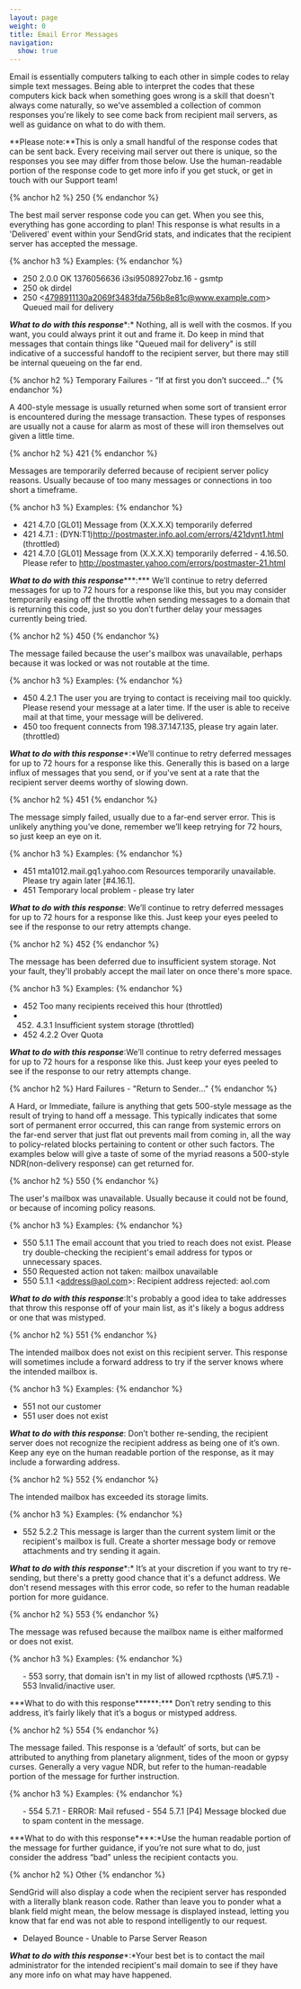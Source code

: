 ```yaml
---
layout: page
weight: 0
title: Email Error Messages
navigation:
  show: true
---
```


Email is essentially computers talking to each other in simple codes to relay simple text messages. Being able to interpret the codes that these computers kick back when something goes wrong is a skill that doesn't always come naturally, so we've assembled a collection of common responses you're likely to see come back from recipient mail servers, as well as guidance on what to do with them.

**Please note:**This is only a small handful of the response codes that can be sent back. Every receiving mail server out there is unique, so the responses you see may differ from those below. Use the human-readable portion of the response code to get more info if you get stuck, or get in touch with our Support team!

{% anchor h2 %}
250 
{% endanchor %}

The best mail server response code you can get. When you see this, everything has gone according to plan! This response is what results in a 'Delivered' event within your SendGrid stats, and indicates that the recipient server has accepted the message.

{% anchor h3 %}
Examples: 
{% endanchor %}

-   250 2.0.0 OK 1376056636 i3si9508927obz.16 - gsmtp
-   250 ok dirdel
-   250 \<4798911130a2069f3483fda756b8e81c@www.example.com\> Queued mail for delivery

***What to do with this response****:* Nothing, all is well with the cosmos. If you want, you could always print it out and frame it. Do keep in mind that messages that contain things like "Queued mail for delivery" is still indicative of a successful handoff to the recipient server, but there may still be internal queueing on the far end.

{% anchor h2 %}
Temporary Failures - “If at first you don’t succeed..." 
{% endanchor %}

A 400-style message is usually returned when some sort of transient error is encountered during the message transaction. These types of responses are usually not a cause for alarm as most of these will iron themselves out given a little time.

{% anchor h2 %}
421 
{% endanchor %}

Messages are temporarily deferred because of recipient server policy reasons. Usually because of too many messages or connections in too short a timeframe.

{% anchor h3 %}
Examples: 
{% endanchor %}

-   421 4.7.0 [GL01] Message from (X.X.X.X) temporarily deferred
-   421 4.7.1 : (DYN:T1)http://postmaster.info.aol.com/errors/421dynt1.html (throttled)
-   421 4.7.0 [GL01] Message from (X.X.X.X) temporarily deferred - 4.16.50. Please refer to http://postmaster.yahoo.com/errors/postmaster-21.html

***What to do with this response******:*** We’ll continue to retry deferred messages for up to 72 hours for a response like this, but you may consider temporarily easing off the throttle when sending messages to a domain that is returning this code, just so you don’t further delay your messages currently being tried.

{% anchor h2 %}
450 
{% endanchor %}

The message failed because the user's mailbox was unavailable, perhaps because it was locked or was not routable at the time.

{% anchor h3 %}
Examples: 
{% endanchor %}

-   450 4.2.1 The user you are trying to contact is receiving mail too quickly. Please resend your message at a later time. If the user is able to receive mail at that time, your message will be delivered.
-   450 too frequent connects from 198.37.147.135, please try again later. (throttled)

***What to do with this response****:*We’ll continue to retry deferred messages for up to 72 hours for a response like this. Generally this is based on a large influx of messages that you send, or if you've sent at a rate that the recipient server deems worthy of slowing down.

{% anchor h2 %}
451 
{% endanchor %}

The message simply failed, usually due to a far-end server error. This is unlikely anything you’ve done, remember we’ll keep retrying for 72 hours, so just keep an eye on it.

{% anchor h3 %}
Examples: 
{% endanchor %}

-   451 mta1012.mail.gq1.yahoo.com Resources temporarily unavailable. Please try again later [\#4.16.1].
-   451 Temporary local problem - please try later

***What to do with this response***: We’ll continue to retry deferred messages for up to 72 hours for a response like this. Just keep your eyes peeled to see if the response to our retry attempts change.

{% anchor h2 %}
452 
{% endanchor %}

The message has been deferred due to insufficient system storage. Not your fault, they'll probably accept the mail later on once there's more space.

{% anchor h3 %}
Examples: 
{% endanchor %}

-   452 Too many recipients received this hour (throttled)
-   452. 4.3.1 Insufficient system storage (throttled)
-   452 4.2.2 Over Quota

***What to do with this response***:We’ll continue to retry deferred messages for up to 72 hours for a response like this. Just keep your eyes peeled to see if the response to our retry attempts change.

{% anchor h2 %}
Hard Failures - "Return to Sender..." 
{% endanchor %}

A Hard, or Immediate, failure is anything that gets 500-style message as the result of trying to hand off a message. This typically indicates that some sort of permanent error occurred, this can range from systemic errors on the far-end server that just flat out prevents mail from coming in, all the way to policy-related blocks pertaining to content or other such factors. The examples below will give a taste of some of the myriad reasons a 500-style NDR(non-delivery response) can get returned for.

{% anchor h2 %}
550 
{% endanchor %}

The user's mailbox was unavailable. Usually because it could not be found, or because of incoming policy reasons.

{% anchor h3 %}
Examples: 
{% endanchor %}

-   550 5.1.1 The email account that you tried to reach does not exist. Please try double-checking the recipient's email address for typos or unnecessary spaces.
-   550 Requested action not taken: mailbox unavailable
-   550 5.1.1 \<address@aol.com\>: Recipient address rejected: aol.com

***What to do with this response***:It's probably a good idea to take addresses that throw this response off of your main list, as it's likely a bogus address or one that was mistyped.

{% anchor h2 %}
551 
{% endanchor %}

The intended mailbox does not exist on this recipient server. This response will sometimes include a forward address to try if the server knows where the intended mailbox is.

{% anchor h3 %}
Examples: 
{% endanchor %}

-   551 not our customer
-   551 user does not exist

***What to do with this response***: Don’t bother re-sending, the recipient server does not recognize the recipient address as being one of it’s own. Keep any eye on the human readable portion of the response, as it may include a forwarding address.

{% anchor h2 %}
552 
{% endanchor %}

The intended mailbox has exceeded its storage limits.

{% anchor h3 %}
Examples: 
{% endanchor %}

-   552 5.2.2 This message is larger than the current system limit or the recipient's mailbox is full. Create a shorter message body or remove attachments and try sending it again.

***What to do with this response****:* It’s at your discretion if you want to try re-sending, but there's a pretty good chance that it's a defunct address. We don't resend messages with this error code, so refer to the human readable portion for more guidance.

{% anchor h2 %}
553 
{% endanchor %}

The message was refused because the mailbox name is either malformed or does not exist.

{% anchor h3 %}
Examples: 
{% endanchor %}

<ul>
-   553 sorry, that domain isn't in my list of allowed rcpthosts (\#5.7.1)
-   553 Invalid/inactive user.

</ul>
***What to do with this response******:*** Don’t retry sending to this address, it’s fairly likely that it’s a bogus or mistyped address.

{% anchor h2 %}
554 
{% endanchor %}

The message failed. This response is a ‘default’ of sorts, but can be attributed to anything from planetary alignment, tides of the moon or gypsy curses. Generally a very vague NDR, but refer to the human-readable portion of the message for further instruction.

{% anchor h3 %}
Examples: 
{% endanchor %}

<ul>
-   554 5.7.1 - ERROR: Mail refused
-   554 5.7.1 [P4] Message blocked due to spam content in the message.

</ul>
***What to do with this response****:*Use the human readable portion of the message for further guidance, if you’re not sure what to do, just consider the address “bad” unless the recipient contacts you.

{% anchor h2 %}
Other 
{% endanchor %}

SendGrid will also display a code when the recipient server has responded with a literally blank reason code. Rather than leave you to ponder what a blank field might mean, the below message is displayed instead, letting you know that far end was not able to respond intelligently to our request.

-   Delayed Bounce - Unable to Parse Server Reason</span>

***What to do with this response****:*Your best bet is to contact the mail administrator for the intended recipient's mail domain to see if they have any more info on what may have happened.
